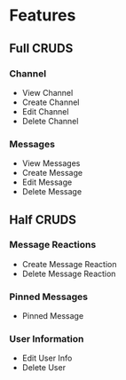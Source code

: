 # Features

## Full CRUDS

### Channel
* View Channel
* Create Channel
* Edit Channel
* Delete Channel

### Messages
* View Messages
* Create Message
* Edit Message
* Delete Message

## Half CRUDS

### Message Reactions
* Create Message Reaction
* Delete Message Reaction

### Pinned Messages
* Pinned Message

### User Information
* Edit User Info
* Delete User
